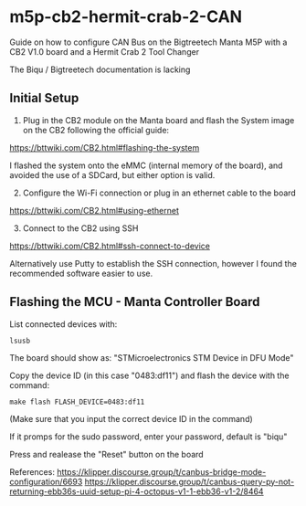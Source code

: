 # m5p-cb2-hermit-crab-2-CAN
Guide on how to configure CAN Bus on the Bigtreetech Manta M5P with a CB2 V1.0 board and a Hermit Crab 2 Tool Changer

The Biqu / Bigtreetech documentation is lacking 

## Initial Setup

1. Plug in the CB2 module on the Manta board and flash the System image on the CB2 following the official guide:

https://bttwiki.com/CB2.html#flashing-the-system

I flashed the system onto the eMMC (internal memory of the board), and avoided the use of a SDCard, but either option is valid.

2. Configure the Wi-Fi connection or plug in an ethernet cable to the board

https://bttwiki.com/CB2.html#using-ethernet

3. Connect to the CB2 using SSH

https://bttwiki.com/CB2.html#ssh-connect-to-device

Alternatively use Putty to establish the SSH connection, however I found the recommended software easier to use.

## Flashing the MCU - Manta Controller Board



List connected devices with:
```
lsusb
```
The board should show as: "STMicroelectronics STM Device in DFU Mode"

Copy the device ID (in this case "0483:df11") and flash the device with the command:

```
make flash FLASH_DEVICE=0483:df11
```

(Make sure that you input the correct device ID in the command)

If it promps for the sudo password, enter your password, default is "biqu"

Press and realease the "Reset" button on the board

References:
https://klipper.discourse.group/t/canbus-bridge-mode-configuration/6693
https://klipper.discourse.group/t/canbus-query-py-not-returning-ebb36s-uuid-setup-pi-4-octopus-v1-1-ebb36-v1-2/8464
